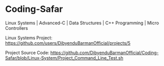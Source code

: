 # Coding-Safar
Linux Systems | Advanced-C | Data Structures | C++ Programming | Micro Controllers

Linux Systems Project: https://github.com/users/DibyenduBarmanOfficial/projects/5

Project Source Code: https://github.com/DibyenduBarmanOfficial/Coding-Safar/blob/Linux-System/Project_Command_Line_Test.sh

